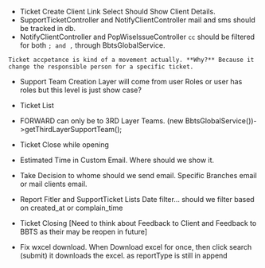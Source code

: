 - Ticket Create Client Link Select Should Show Client Details.
- SupportTicketController and NotifyClientController mail and sms should be tracked in db.
- NotifyClientController and PopWiseIssueController `cc` should be filtered for both `; and ,` through BbtsGlobalService.


```
Ticket accpetance is kind of a movement actually. **Why?** Because it change the responsible person for a specific ticket.
```

- Support Team Creation Layer will come from user Roles or user has roles but this level is just show case?

- Ticket List 

- FORWARD can only be to 3RD Layer Teams.
    (new BbtsGlobalService())->getThirdLayerSupportTeam();

- Ticket Close while opening

- Estimated Time in Custom Email. Where should we show it.

- Take Decision to whome should we send email. Specific Branches email or mail clients email.

- Report Fitler and SupportTicket Lists Date filter... should we filter based on created_at or complain_time

- Ticket Closing [Need to think about Feedback to Client and Feedback to BBTS as their may be reopen in future]

- Fix wxcel download. When Download excel for once, then click search (submit) it downloads the excel. as reportType is still in append 
